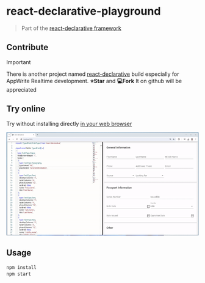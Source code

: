 # react-declarative-playground

> Part of the [react-declarative framework](https://github.com/react-declarative/react-declarative)

## Contribute

> [!IMPORTANT]
> There is another project named [react-declarative](https://github.com/react-declarative/react-declarative) build especially for AppWrite Realtime development. **⭐Star** and **💻Fork** It on github will be appreciated

## Try online

Try without installing directly [in your web browser](https://react-declarative-playground.github.io/)

![playground](./assets/playground.gif)

## Usage

```bash
npm install
npm start
```
